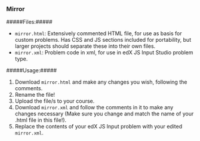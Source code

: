 ### Mirror ###
#####Files:#####
- `mirror.html`: Extensively commented HTML file, for use as basis for custom problems. Has CSS and JS sections included for portability, but larger projects should separate these into their own files.
- `mirror.xml`: Problem code in xml, for use in edX JS Input Studio problem type.

#####Usage:#####
1. Download `mirror.html` and make any changes you wish, following the comments.
1. Rename the file!
1. Upload the file/s to your course.
1. Download `mirror.xml` and follow the comments in it to make any changes necessary (Make sure you change and match the name of your .html file in this file!).
1. Replace the contents of your edX JS Input problem with your edited `mirror.xml`.


